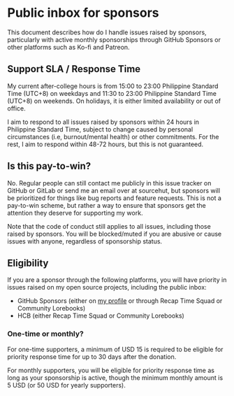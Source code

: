 # Public inbox for sponsors

This document describes how do I handle issues raised by sponsors, particularly with active
monthly sponsorships through GitHub Sponsors or other platforms such as Ko-fi and Patreon.

## Support SLA / Response Time

My current after-college hours is from 15:00 to 23:00 Philippine Standard Time (UTC+8) on
weekdays and 11:30 to 23:00 Philippine Standard Time (UTC+8) on weekends. On holidays, it is
either limited availability or out of office.

I aim to respond to all issues raised by sponsors within 24 hours in Philippine Standard Time,
subject to change caused by personal circumstances (i.e, burnout/mental health) or other
commitments. For the rest, I aim to respond within 48-72 hours, but this is not guaranteed.

## Is this pay-to-win?

No. Regular people can still contact me publicly in this issue tracker on GitHub or GitLab or
send me an email over at sourcehut, but sponsors will be prioritized for things like bug reports
and feature requests. This is not a pay-to-win scheme, but rather a way to ensure that sponsors
get the attention they deserve for supporting my work.

Note that the code of conduct still applies to all issues, including those raised by sponsors.
You will be blocked/muted if you are abusive or cause issues with anyone, regardless of
sponsorship status.

## Eligibility

If you are a sponsor through the following platforms, you will have priority in issues raised
on my open source projects, including the public inbox:

* GitHub Sponsors (either on [my profile](https://github.com/sponsors/ajhalili2006) or through Recap Time Squad or Community Lorebooks)
* HCB (either Recap Time Squad or Community Lorebooks)

### One-time or monthly?

For one-time supporters, a minimum of USD 15 is required to be eligible for priority response time for up to 30 days after the donation.

For monthly supporters, you will be eligible for priority response time as long as your sponsorship is active, though the minimum monthly amount is 5 USD (or 50 USD for yearly supporters).
